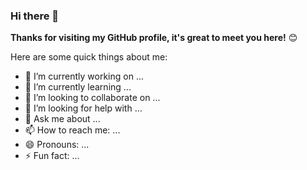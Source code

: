 
### Hi there 👋

**Thanks for visiting my GitHub profile, it's great to meet you here!** 😊

Here are some quick things about me:

- 🔭 I’m currently working on ...
- 🌱 I’m currently learning ...
- 👯 I’m looking to collaborate on ...
- 🤔 I’m looking for help with ...
- 💬 Ask me about ...
- 📫 How to reach me: ...
- 😄 Pronouns: ...
- ⚡ Fun fact: ...

<!-- 
- 🔭 I'm a software engineer who is paranoid about convention, consistency, and constraints.
- 🕵️‍♀️ I like doing quality work, and a real asshole on pull request reviews.
- 🧸 I'm proud of who I am, what I have built, and what I am building.
- 🧑‍💻 Coding is my passion.
- 📫 The best way to reach me is to send me an email.
- ⚡ Fun fact: I once drove to the [Half Moon Bay](https://www.google.com/maps/place/Half+Moon+Bay,+CA,+USA) for sun rise. -->

<!-- Last but not the least, [we're hiring](https://grnh.se/6770e0974us) at [Sourcegraph](https://about.sourcegraph.com/)! -->




<p>
<!--   <a href="https://count.getloli.com/"><img src="https://count.getloli.com/get/@:Vincent3Hsia"></a> -->
<!--   <img src="https://weather-icon.journeyad.repl.co/@hangzhou?v=1"  style="float:right" align="right"> -->
</p>
<!-- 
<p>
  <h1>
    <img src="https://emojis.slackmojis.com/emojis/images/1531849430/4246/blob-sunglasses.gif?1531849430" width="30"/>
    Hello 👋 I’m Vince.
  </h1>
  <img style="float:left" align='left' src="https://media.giphy.com/media/M9gbBd9nbDrOTu1Mqx/giphy.gif" width="200">
</p>
 -->

<!-- ### 📺 偶尔逛逛[B站](https://space.bilibili.com/16127372) -->
<!-- ### <img src="https://media.giphy.com/media/WUlplcMpOCEmTGBtBW/giphy.gif" width="25"> 闲时写写[博客](https://vincent3hsia.top/~vincent3hsia/) -->
<!-- ### <img src="https://i.imgur.com/veZrcC7.gif" alt="Meaow" width="30" /> 这有我的[项目](https://vincent3hsia.github.io) -->
<!-- ### 💬 来和我[聊聊](https://github.com/Vincent3Hsia/Hello-World/issues) ？ -->
<!-- #### 📺 B站id：[Vincent_Hsia](https://space.bilibili.com/16127372) -->
<!-- #### 💻 我的[个人介绍](https://github.com/Vincent3Hsia) -->
<!-- #### 🀄 [Project X](https://vincent3hsia.github.io) | 我所有项目的导航 -->
<!-- #### 💬 通过issues[聊聊天](https://github.com/Vincent3Hsia/Hello-World/issues) -->

<!-- <br><br> -->

<!-- ## How about some stats ? -->
   
<!-- [![](https://count.getloli.com/get/@vincent3hsia?theme=gelbooru-h)](https://count.getloli.com)  --> 
<!-- [![Vince's GitHub Stats](https://github-readme-stats.vercel.app/api?username=vincent3hsia&show_icons=true&theme=radical&show_bg=1)](https://github.com/dongcodebmt)   -->

<!-- ![](https://raw.githubusercontent.com/vincent3hsia/github-stats-transparent/output/generated/overview.svg) -->
<!-- ![](https://raw.githubusercontent.com/vincent3hsia/github-stats-transparent/output/generated/languages.svg) -->



<!-- #### Platform -->
<!-- ![Windows 11](https://img.shields.io/badge/Windows-11-292e33?style=for-the-badge&logo=windows) -->
<!-- ![macOS Hackintosh](https://img.shields.io/badge/macOS-Hackintosh-292e33?style=for-the-badge&logo=apple) -->

<!-- #### Tools -->
<!-- ![IDE-IntelliJ](https://img.shields.io/badge/IDE-IntelliJ_IDEA-292e33?style=for-the-badge&logo=intellijidea) -->
<!-- ![IDE-Visual Studio Code](https://img.shields.io/badge/editor-Visual_Studio_Code-292e33?style=for-the-badge&logo=visual-studio-code) -->

<!-- ![Java](https://img.shields.io/badge/Java-%23323330?style=for-the-badge&logo=java) -->
<!-- ![Go](https://img.shields.io/badge/Go-%23323330?style=for-the-badge&logo=go) -->
<!-- ![Python](https://img.shields.io/badge/Python-%23323330?style=for-the-badge&logo=python) -->
<!-- ![Vue.js](https://img.shields.io/badge/vuejs-%23323330?style=for-the-badge&logo=vuedotjs) -->
<!-- ![JavaScript](https://img.shields.io/badge/javascript-%23323330?style=for-the-badge&logo=javascript) -->
<!-- ![TypeScript](https://img.shields.io/badge/TypeScript-%23323330?style=for-the-badge&logo=typescript) -->

<!-- ![Docker](https://img.shields.io/badge/Docker-2496ed?style=for-the-badge&logo=docker&logoColor=ffffff) -->
<!-- ![](https://img.shields.io/badge/IDE-Visual%20Studio-292e33?style=flat-square&logo=visual-studio&logoColor=ffffff) -->
<!-- [![](https://img.shields.io/badge/-PHP-777bb4?style=flat-square&logo=php&logoColor=ffffff)](#) -->
<!-- [![](https://img.shields.io/badge/-C%23-690081?style=flat-square&logo=csharp&logoColor=ffffff)](#) -->
<!-- [![](https://img.shields.io/badge/-.NET-5027d5?style=flat-square&logo=dotnet&logoColor=ffffff)](#) -->


<div style="text-align:center" align="center">

<!-- ## <img src="https://media.giphy.com/media/VgCDAzcKvsR6OM0uWg/giphy.gif" width="50"> 2 0 2 3 新 展 望 -->
<!--   <p>完成自己订的todoList，开始健身，保证一定的运动量，要给自己预留时间学习，代码和学位都不要落下</p> -->
<!-- <img src="https://raw.githubusercontent.com/JessicaLim8/JessicaLim8/master/wordcloud/wordcloud.png" alt="" width="100%"> -->
 
</div>

<!-- <p style="text-align:center" align="center">
  Visitor count<br>
  <img src="https://profile-counter.glitch.me/Vincent3Hsia/count.svg" />
</p> -->



<!-- 

<details open>
 <summary> 😇 <b>Medium Published articles</b>: </summary>
<br>
    <a target="_blank" href="https://github-readme-medium-recent-article.vercel.app/medium/@vincent3hsia/0"><img src="https://github-readme-medium-recent-article.vercel.app/medium/@vincent3hsia/0" alt="Recent Article 0"></a>
  <br>
    <a target="_blank" href="https://github-readme-medium-recent-article.vercel.app/medium/@vincent3hsia/1"><img src="https://github-readme-medium-recent-article.vercel.app/medium/@vincent3hsia/1" alt="Recent Article 1"></a>
  <br>
    <a target="_blank" href="https://github-readme-medium-recent-article.vercel.app/medium/@vincent3hsia/2"><img src="https://github-readme-medium-recent-article.vercel.app/medium/@vincent3hsia/2" alt="Recent Article 2"></a>
  <br>

</details>

### Latest Tweets

<p><a href="https://twitter.com/vincent3hsia"><img src="https://github-readme-twitter-gazf.vercel.app/api?id=vincent3hsia&amp;layout=wide" alt="github-readme-twitter"></a></p>


<div>
  <p><img src="avatar.svg" height="200" /></p>
  <p align="center">🔭 I’m Vince.</p>
  <p>懒惰的人总是被世界推动着做事，在被动中遭受着“不得不”的折磨，在空虚中享受着自欺欺人的舒适。</p>
  <p>
    <img src="https://img.shields.io/github/followers/Vincent3Hsia" />
    <img src="https://img.shields.io/github/stars/Vincent3Hsia" />
    <img src="https://visitor-badge.glitch.me/badge?page_id=Vincent3Hsia.Vincent3Hsia.README.md" />
  </p>
  <p>
    <img src="https://github-readme-stats.vercel.app/api?username=vincent3hsia&show_icons=true&theme=gotham" />
    <img src="https://github-readme-stats.vercel.app/api/top-langs/?username=Vincent3Hsia&layout=compact&theme=dark" height="165" />
    <img src="https://raw.githubusercontent.com/vincent3hsia/github-stats-transparent/output/generated/languages.svg" />
  </p>
</div>

<div>
      todo  加网页导航
</div>



![Vincent3Hsia's github stats](https://github-readme-stats.vercel.app/api?username=Vincent3Hsia&show_icons=true&include_all_commits=true&theme=dark)  
![Top Langs](https://github-readme-stats.vercel.app/api/top-langs/?username=Vincent3Hsia&layout=compact&theme=dark)
![Top Langs](https://raw.githubusercontent.com/Vincent3Hsia/github-stats-transparent/output/generated/languages.svg)




**Vincent3Hsia/Vincent3Hsia** is a ✨ _special_ ✨ repository because its `README.md` (this file) appears on your GitHub profile.

Here are some ideas to get you started:

- 🔭 I’m currently working on ...
- 🌱 I’m currently learning ...
- 👯 I’m looking to collaborate on ...
- 🤔 I’m looking for help with ...
- 💬 Ask me about ...
- 📫 How to reach me: ...
- 😄 Pronouns: ...
- ⚡ Fun fact: ...

-->



